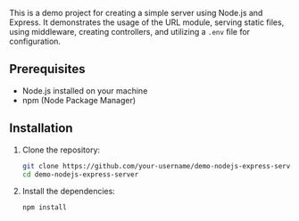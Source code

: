This is a demo project for creating a simple server using Node.js and Express. It demonstrates the usage of the URL module, serving static files, using middleware, creating controllers, and utilizing a `.env` file for configuration.

## Prerequisites

- Node.js installed on your machine
- npm (Node Package Manager)

## Installation

1. Clone the repository:
    ```bash
    git clone https://github.com/your-username/demo-nodejs-express-server.git
    cd demo-nodejs-express-server
    ```

2. Install the dependencies:
    ```bash
    npm install
    ```
